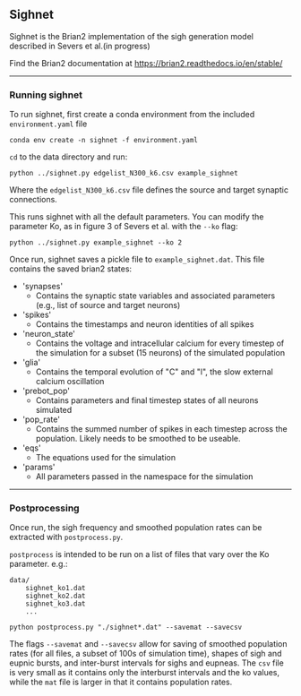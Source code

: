 ## Sighnet

Sighnet is the Brian2 implementation of the sigh generation model described in Severs et al.(in progress)

Find the Brian2 documentation at https://brian2.readthedocs.io/en/stable/

------------------

### Running sighnet

To run sighnet, first create a conda environment from the included `environment.yaml` file

`conda env create -n sighnet -f environment.yaml`

`cd` to the data directory and run:

`python ../sighnet.py edgelist_N300_k6.csv example_sighnet` 

Where the `edgelist_N300_k6.csv` file defines the source and target synaptic connections.

This runs sighnet with all the default parameters. You can modify the parameter Ko, as in figure 3 of Severs et al. with the `--ko` flag:

`python ../sighnet.py example_sighnet --ko 2`

Once run, sighnet saves a pickle file to `example_sighnet.dat`. This file contains the saved brian2 states:

- 'synapses'
  - Contains the synaptic state variables and associated parameters (e.g., list of source and target neurons)
- 'spikes'
  - Contains the timestamps and neuron identities of all spikes
- 'neuron_state'
  - Contains the voltage and intracellular calcium for every timestep of the simulation for a subset (15 neurons) of the simulated population
- 'glia'
  - Contains the temporal evolution of "C" and "l", the slow external calcium oscillation
- 'prebot_pop'
  - Contains parameters and final timestep states of all neurons simulated
- 'pop_rate'
  - Contains the summed number of spikes in each timestep across the population. Likely needs to be smoothed to be useable.
- 'eqs'
  - The equations used for the simulation
- 'params'
  - All parameters passed in the namespace for the simulation

------------

### Postprocessing

Once run, the sigh frequency and smoothed population rates can be extracted with `postprocess.py`.

`postprocess` is intended to be run on a list of files that vary over the Ko parameter. e.g.:

```
data/
	sighnet_ko1.dat
	sighnet_ko2.dat
	sighnet_ko3.dat
	...
```

`python postprocess.py "./sighnet*.dat" --savemat --savecsv`

The flags `--savemat` and `--savecsv` allow for saving of smoothed population rates (for all files, a subset of 100s of simulation time), shapes of sigh and eupnic bursts, and inter-burst intervals for sighs and eupneas. The `csv` file is very small as it contains only the interburst intervals and the ko values, while the `mat` file is larger in that it contains population rates.







